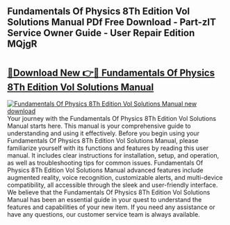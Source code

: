 ## Fundamentals Of Physics 8Th Edition Vol Solutions Manual PDf Free Download - Part-zIT Service Owner Guide - User Repair Edition MQjgR

# <h2><a href="http://bc78845.oget.top/?id=Fundamentals+Of+Physics+8Th+Edition+Vol+Solutions+Manual">🔗Download New 👉🔴 Fundamentals Of Physics 8Th Edition Vol Solutions Manual</a></h2>

[![Fundamentals Of Physics 8Th Edition Vol Solutions Manual new download](https://i.imgur.com/5g1atiW.png)](http://bc78845.oget.top/?id=Fundamentals+Of+Physics+8Th+Edition+Vol+Solutions+Manual)
Your journey with the Fundamentals Of Physics 8Th Edition Vol Solutions Manual starts here. This manual is your comprehensive guide to understanding and using it effectively. Before you begin using your Fundamentals Of Physics 8Th Edition Vol Solutions Manual, please familiarize yourself with its functions and features by reading this user manual. It includes clear instructions for installation, setup, and operation, as well as troubleshooting tips for common issues. Fundamentals Of Physics 8Th Edition Vol Solutions Manual advanced features include augmented reality, voice recognition, customizable alerts, and multi-device compatibility, all accessible through the sleek and user-friendly interface. We believe that the Fundamentals Of Physics 8Th Edition Vol Solutions Manual has been an essential guide in your quest to understand the features and capabilities of your new item. If you need any assistance or have any questions, our customer service team is always available.
